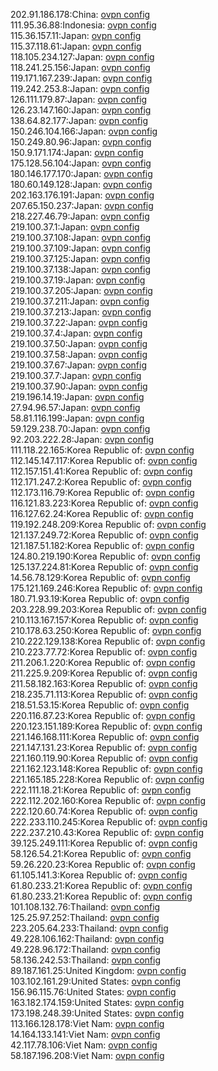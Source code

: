 202.91.186.178:China: [ovpn config](vpn/202_91_186_178.ovpn)  
111.95.36.88:Indonesia: [ovpn config](vpn/111_95_36_88.ovpn)  
115.36.157.11:Japan: [ovpn config](vpn/115_36_157_11.ovpn)  
115.37.118.61:Japan: [ovpn config](vpn/115_37_118_61.ovpn)  
118.105.234.127:Japan: [ovpn config](vpn/118_105_234_127.ovpn)  
118.241.25.156:Japan: [ovpn config](vpn/118_241_25_156.ovpn)  
119.171.167.239:Japan: [ovpn config](vpn/119_171_167_239.ovpn)  
119.242.253.8:Japan: [ovpn config](vpn/119_242_253_8.ovpn)  
126.111.179.87:Japan: [ovpn config](vpn/126_111_179_87.ovpn)  
126.23.147.160:Japan: [ovpn config](vpn/126_23_147_160.ovpn)  
138.64.82.177:Japan: [ovpn config](vpn/138_64_82_177.ovpn)  
150.246.104.166:Japan: [ovpn config](vpn/150_246_104_166.ovpn)  
150.249.80.96:Japan: [ovpn config](vpn/150_249_80_96.ovpn)  
150.9.171.174:Japan: [ovpn config](vpn/150_9_171_174.ovpn)  
175.128.56.104:Japan: [ovpn config](vpn/175_128_56_104.ovpn)  
180.146.177.170:Japan: [ovpn config](vpn/180_146_177_170.ovpn)  
180.60.149.128:Japan: [ovpn config](vpn/180_60_149_128.ovpn)  
202.163.176.191:Japan: [ovpn config](vpn/202_163_176_191.ovpn)  
207.65.150.237:Japan: [ovpn config](vpn/207_65_150_237.ovpn)  
218.227.46.79:Japan: [ovpn config](vpn/218_227_46_79.ovpn)  
219.100.37.1:Japan: [ovpn config](vpn/219_100_37_1.ovpn)  
219.100.37.108:Japan: [ovpn config](vpn/219_100_37_108.ovpn)  
219.100.37.109:Japan: [ovpn config](vpn/219_100_37_109.ovpn)  
219.100.37.125:Japan: [ovpn config](vpn/219_100_37_125.ovpn)  
219.100.37.138:Japan: [ovpn config](vpn/219_100_37_138.ovpn)  
219.100.37.19:Japan: [ovpn config](vpn/219_100_37_19.ovpn)  
219.100.37.205:Japan: [ovpn config](vpn/219_100_37_205.ovpn)  
219.100.37.211:Japan: [ovpn config](vpn/219_100_37_211.ovpn)  
219.100.37.213:Japan: [ovpn config](vpn/219_100_37_213.ovpn)  
219.100.37.22:Japan: [ovpn config](vpn/219_100_37_22.ovpn)  
219.100.37.4:Japan: [ovpn config](vpn/219_100_37_4.ovpn)  
219.100.37.50:Japan: [ovpn config](vpn/219_100_37_50.ovpn)  
219.100.37.58:Japan: [ovpn config](vpn/219_100_37_58.ovpn)  
219.100.37.67:Japan: [ovpn config](vpn/219_100_37_67.ovpn)  
219.100.37.7:Japan: [ovpn config](vpn/219_100_37_7.ovpn)  
219.100.37.90:Japan: [ovpn config](vpn/219_100_37_90.ovpn)  
219.196.14.19:Japan: [ovpn config](vpn/219_196_14_19.ovpn)  
27.94.96.57:Japan: [ovpn config](vpn/27_94_96_57.ovpn)  
58.81.116.199:Japan: [ovpn config](vpn/58_81_116_199.ovpn)  
59.129.238.70:Japan: [ovpn config](vpn/59_129_238_70.ovpn)  
92.203.222.28:Japan: [ovpn config](vpn/92_203_222_28.ovpn)  
111.118.22.165:Korea Republic of: [ovpn config](vpn/111_118_22_165.ovpn)  
112.145.147.117:Korea Republic of: [ovpn config](vpn/112_145_147_117.ovpn)  
112.157.151.41:Korea Republic of: [ovpn config](vpn/112_157_151_41.ovpn)  
112.171.247.2:Korea Republic of: [ovpn config](vpn/112_171_247_2.ovpn)  
112.173.116.79:Korea Republic of: [ovpn config](vpn/112_173_116_79.ovpn)  
116.121.83.223:Korea Republic of: [ovpn config](vpn/116_121_83_223.ovpn)  
116.127.62.24:Korea Republic of: [ovpn config](vpn/116_127_62_24.ovpn)  
119.192.248.209:Korea Republic of: [ovpn config](vpn/119_192_248_209.ovpn)  
121.137.249.72:Korea Republic of: [ovpn config](vpn/121_137_249_72.ovpn)  
121.187.51.182:Korea Republic of: [ovpn config](vpn/121_187_51_182.ovpn)  
124.80.219.190:Korea Republic of: [ovpn config](vpn/124_80_219_190.ovpn)  
125.137.224.81:Korea Republic of: [ovpn config](vpn/125_137_224_81.ovpn)  
14.56.78.129:Korea Republic of: [ovpn config](vpn/14_56_78_129.ovpn)  
175.121.169.246:Korea Republic of: [ovpn config](vpn/175_121_169_246.ovpn)  
180.71.93.19:Korea Republic of: [ovpn config](vpn/180_71_93_19.ovpn)  
203.228.99.203:Korea Republic of: [ovpn config](vpn/203_228_99_203.ovpn)  
210.113.167.157:Korea Republic of: [ovpn config](vpn/210_113_167_157.ovpn)  
210.178.63.250:Korea Republic of: [ovpn config](vpn/210_178_63_250.ovpn)  
210.222.129.138:Korea Republic of: [ovpn config](vpn/210_222_129_138.ovpn)  
210.223.77.72:Korea Republic of: [ovpn config](vpn/210_223_77_72.ovpn)  
211.206.1.220:Korea Republic of: [ovpn config](vpn/211_206_1_220.ovpn)  
211.225.9.209:Korea Republic of: [ovpn config](vpn/211_225_9_209.ovpn)  
211.58.182.163:Korea Republic of: [ovpn config](vpn/211_58_182_163.ovpn)  
218.235.71.113:Korea Republic of: [ovpn config](vpn/218_235_71_113.ovpn)  
218.51.53.15:Korea Republic of: [ovpn config](vpn/218_51_53_15.ovpn)  
220.116.87.23:Korea Republic of: [ovpn config](vpn/220_116_87_23.ovpn)  
220.123.151.189:Korea Republic of: [ovpn config](vpn/220_123_151_189.ovpn)  
221.146.168.111:Korea Republic of: [ovpn config](vpn/221_146_168_111.ovpn)  
221.147.131.23:Korea Republic of: [ovpn config](vpn/221_147_131_23.ovpn)  
221.160.119.90:Korea Republic of: [ovpn config](vpn/221_160_119_90.ovpn)  
221.162.123.148:Korea Republic of: [ovpn config](vpn/221_162_123_148.ovpn)  
221.165.185.228:Korea Republic of: [ovpn config](vpn/221_165_185_228.ovpn)  
222.111.18.21:Korea Republic of: [ovpn config](vpn/222_111_18_21.ovpn)  
222.112.202.160:Korea Republic of: [ovpn config](vpn/222_112_202_160.ovpn)  
222.120.60.74:Korea Republic of: [ovpn config](vpn/222_120_60_74.ovpn)  
222.233.110.245:Korea Republic of: [ovpn config](vpn/222_233_110_245.ovpn)  
222.237.210.43:Korea Republic of: [ovpn config](vpn/222_237_210_43.ovpn)  
39.125.249.111:Korea Republic of: [ovpn config](vpn/39_125_249_111.ovpn)  
58.126.54.21:Korea Republic of: [ovpn config](vpn/58_126_54_21.ovpn)  
59.26.220.23:Korea Republic of: [ovpn config](vpn/59_26_220_23.ovpn)  
61.105.141.3:Korea Republic of: [ovpn config](vpn/61_105_141_3.ovpn)  
61.80.233.21:Korea Republic of: [ovpn config](vpn/61_80_233_21.ovpn)  
61.80.233.21:Korea Republic of: [ovpn config](vpn/61_80_233_21.ovpn)  
101.108.132.76:Thailand: [ovpn config](vpn/101_108_132_76.ovpn)  
125.25.97.252:Thailand: [ovpn config](vpn/125_25_97_252.ovpn)  
223.205.64.233:Thailand: [ovpn config](vpn/223_205_64_233.ovpn)  
49.228.106.162:Thailand: [ovpn config](vpn/49_228_106_162.ovpn)  
49.228.96.172:Thailand: [ovpn config](vpn/49_228_96_172.ovpn)  
58.136.242.53:Thailand: [ovpn config](vpn/58_136_242_53.ovpn)  
89.187.161.25:United Kingdom: [ovpn config](vpn/89_187_161_25.ovpn)  
103.102.161.29:United States: [ovpn config](vpn/103_102_161_29.ovpn)  
156.96.115.76:United States: [ovpn config](vpn/156_96_115_76.ovpn)  
163.182.174.159:United States: [ovpn config](vpn/163_182_174_159.ovpn)  
173.198.248.39:United States: [ovpn config](vpn/173_198_248_39.ovpn)  
113.166.128.178:Viet Nam: [ovpn config](vpn/113_166_128_178.ovpn)  
14.164.133.141:Viet Nam: [ovpn config](vpn/14_164_133_141.ovpn)  
42.117.78.106:Viet Nam: [ovpn config](vpn/42_117_78_106.ovpn)  
58.187.196.208:Viet Nam: [ovpn config](vpn/58_187_196_208.ovpn)  
